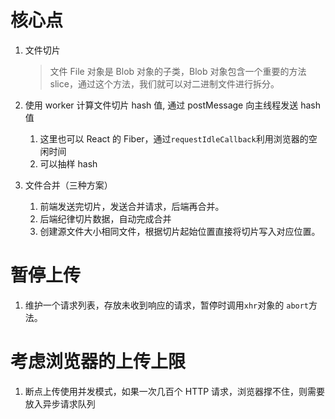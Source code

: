 # 核心点

1. 文件切片

   > 文件 File 对象是 Blob 对象的子类，Blob 对象包含一个重要的方法 slice，通过这个方法，我们就可以对二进制文件进行拆分。

2. 使用 worker 计算文件切片 hash 值, 通过 postMessage 向主线程发送 hash 值

   1. 这里也可以 React 的 Fiber，通过`requestIdleCallback`利用浏览器的空闲时间
   2. 可以抽样 hash

3. 文件合并（三种方案）
   1. 前端发送完切片，发送合并请求，后端再合并。
   2. 后端纪律切片数据，自动完成合并
   3. 创建源文件大小相同文件，根据切片起始位置直接将切片写入对应位置。

# 暂停上传

1. 维护一个请求列表，存放未收到响应的请求，暂停时调用`xhr`对象的 `abort`方法。

# 考虑浏览器的上传上限

1. 断点上传使用并发模式，如果一次几百个 HTTP 请求，浏览器撑不住，则需要放入异步请求队列
